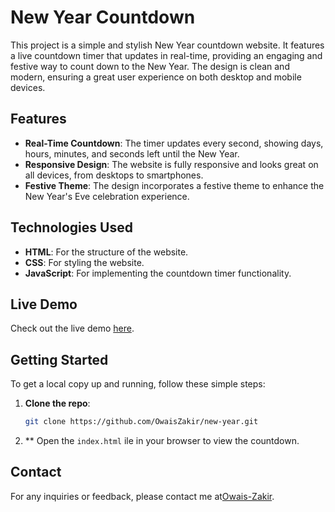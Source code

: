 # New Year Countdown

This project is a simple and stylish New Year countdown website. It features a live countdown timer that updates in real-time, providing an engaging and festive way to count down to the New Year. The design is clean and modern, ensuring a great user experience on both desktop and mobile devices.

## Features

- **Real-Time Countdown**: The timer updates every second, showing days, hours, minutes, and seconds left until the New Year.
- **Responsive Design**: The website is fully responsive and looks great on all devices, from desktops to smartphones.
- **Festive Theme**: The design incorporates a festive theme to enhance the New Year's Eve celebration experience.

## Technologies Used

- **HTML**: For the structure of the website.
- **CSS**: For styling the website.
- **JavaScript**: For implementing the countdown timer functionality.

## Live Demo

Check out the live demo [here](https://owaiszakir.github.io/new-year/).

## Getting Started

To get a local copy up and running, follow these simple steps:

1. **Clone the repo**:
   ```sh
   git clone https://github.com/OwaisZakir/new-year.git
   ```

2. ** Open the  `index.html` ile in your browser to view the countdown.

## Contact

For any inquiries or feedback, please contact me at[Owais-Zakir](mailto:owaiszakir88@gmail.com).

